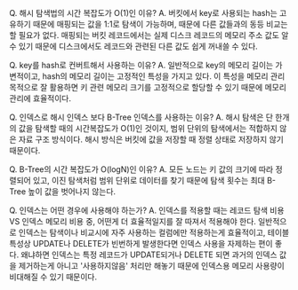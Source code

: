 Q. 해시 탐색법의 시간 복잡도가 O(1)인 이유?
A. 버킷에서 key로 사용되는 hash는 고유하기 때문에 매핑되는 값을 1:1로 탐색이 가능하며, 때문에 다른 값들과의 동등 비교는 할 필요가 없다. 매핑되는 버킷 레코드에서는 실제 디스크 레코드의 메모리 주소 값도 알 수 있기 때문에 디스크에서도 레코드와 관련된 다른 값도 쉽게 꺼내쓸 수 있다.

Q. key를 hash로 컨버트해서 사용하는 이유?
A. 일반적으로 key의 메모리 길이는 가변적이고, hash의 메모리 길이는 고정적인 특성을 가지고 있다. 이 특성을 메모리 관리 목적으로 잘 활용하면 키 관련 메모리 크기를 고정적으로 할당할 수 있기 때문에 메모리 관리에 효율적이다.

Q. 인덱스로 해시 인덱스 보다 B-Tree 인덱스를 사용하는 이유?
A. 해시 탐색은 단 한개의 값을 탐색할 때의 시간복잡도가 O(1)인 것이지, 범위 단위의 탐색에서는 적합하지 않은 자료 구조 방식이다. 해시 방식은 버킷에 값을 저장할 때 정렬 상태로 저장하지 않기 때문이다.

Q. B-Tree의 시간 복잡도가 O(logN)인 이유?
A. 모든 노드는 키 값의 크기에 따라 정렬되어 있고, 이진 탐색처럼 범위 단위로 데이터를 찾기 때문에 탐색 횟수는 최대 B-Tree 높이 값을 벗어나지 않는다.

Q. 인덱스는 어떤 경우에 사용해야 하는가?
A. 인덱스를 적용할 때는 레코드 탐색 비용 VS 인덱스 메모리 비용 중, 어떤게 더 효율적일지를 잘 따져서 적용해야 한다. 일반적으로 인덱스는 탐색이나 비교시에 자주 사용하는 컬럼에만 적용하는게 효율적이고, 테이블 특성상 UPDATE나 DELETE가 빈번하게 발생한다면 인덱스 사용을 자제하는 편이 좋다. 왜냐하면 인덱스는 특정 레코드가 UPDATE되거나 DELETE 되면 과거의 인덱스 값을 제거하는게 아니고 '사용하지않음' 처리만 해놓기 때문에 인덱스용 메모리 사용량이 비대해질 수 있기 때문이다.